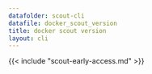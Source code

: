 ```yaml
---
datafolder: scout-cli
datafile: docker_scout_version
title: docker scout version
layout: cli
---
```


<!--
This page is automatically generated from Docker's source code. If you want to
suggest a change to the text that appears here, open a ticket in the source
repository on GitHub:

https://github.com/docker/scout-cli
-->

{{< include "scout-early-access.md" >}}